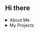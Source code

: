 ## Hi there
<details><summary>About Me</summary>
  <p>
    ### About me and the languages I use
    I am a mechatronics engineering student in Mexico City. I'm almost finished with my degree and throughout it I've learned and participated in many projects of different disciplines   related with programming including:
  - Robotics systems with MATLAB, Simulink, LABView and Arduino.
  - Control systems with MATLAB and Simulink.
  - Image processing with Python.
  - Web developement with HTML, CSS and JavaScript.
  - Database developement with MySQL.
  - Learned to programm in C and Java.
  </p>
</details>
<details><summary>My Projects</summary>
  <p>
    ### About the projects I have featured
    The projects I have featured are some of the most fun projects I have worked on and I'm proudest of, however I've worked on other projects.
  </p>
</details>

<!--
**FerianYedra/FerianYedra** is a ✨ _special_ ✨ repository because its `README.md` (this file) appears on your GitHub profile.

Here are some ideas to get you started:

- 🔭 I’m currently working on ...
- 🌱 I’m currently learning ...
- 👯 I’m looking to collaborate on ...
- 🤔 I’m looking for help with ...
- 💬 Ask me about ...
- 📫 How to reach me: ...
- 😄 Pronouns: ...
- ⚡ Fun fact: ...
-->
